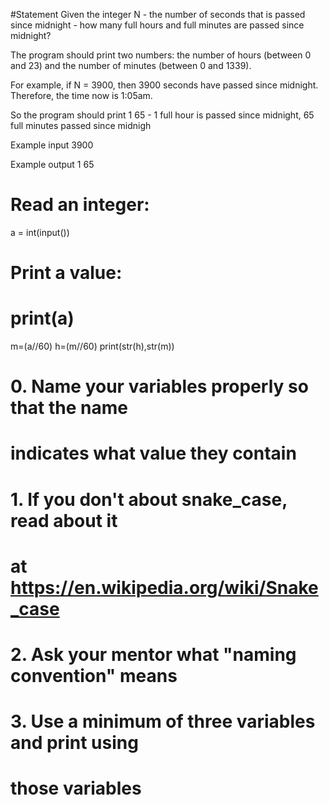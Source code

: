 #Statement
Given the integer N - the number of seconds that is passed since midnight - how many full hours and full minutes are passed since midnight?

The program should print two numbers: the number of hours (between 0 and 23) and the number of minutes (between 0 and 1339).

For example, if N = 3900, then 3900 seconds have passed since midnight. 
Therefore, the time now is 1:05am. 

So the program should print 1 65 - 1 full hour is passed since midnight, 65 full minutes passed since midnigh


Example input
3900

Example output
1 65


# Read an integer:
a = int(input())
# Print a value:
# print(a)
m=(a//60)
h=(m//60)
print(str(h),str(m))

# 0. Name your variables properly so that the name 
#    indicates what value they contain 
# 1. If you don't about snake_case, read about it 
#    at https://en.wikipedia.org/wiki/Snake_case
# 2. Ask your mentor what "naming convention" means
# 3. Use a minimum of three variables and print using 
#    those variables 



